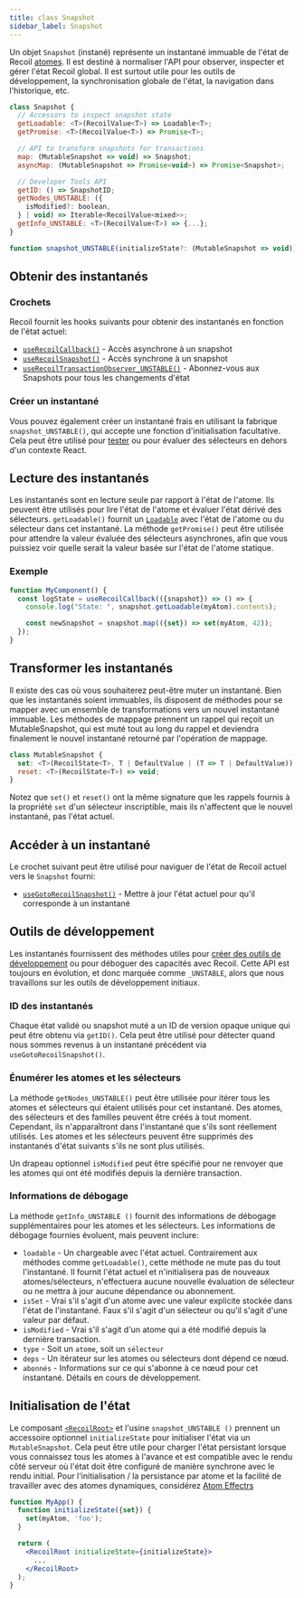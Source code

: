 ```yaml
---
title: class Snapshot
sidebar_label: Snapshot
---
```


Un objet `Snapshot` (instané) représente un instantané immuable de l'état de Recoil [atomes](/docs_FR-fr/api-reference/core/atom). Il est destiné à normaliser l'API pour observer, inspecter et gérer l'état Recoil global. Il est surtout utile pour les outils de développement, la synchronisation globale de l'état, la navigation dans l'historique, etc.

```jsx
class Snapshot {
  // Accessors to inspect snapshot state
  getLoadable: <T>(RecoilValue<T>) => Loadable<T>;
  getPromise: <T>(RecoilValue<T>) => Promise<T>;

  // API to transform snapshots for transactions
  map: (MutableSnapshot => void) => Snapshot;
  asyncMap: (MutableSnapshot => Promise<void>) => Promise<Snapshot>;

  // Developer Tools API
  getID: () => SnapshotID;
  getNodes_UNSTABLE: ({
    isModified?: boolean,
  } | void) => Iterable<RecoilValue<mixed>>;
  getInfo_UNSTABLE: <T>(RecoilValue<T>) => {...};
}

function snapshot_UNSTABLE(initializeState?: (MutableSnapshot => void)): Snapshot
```

## Obtenir des instantanés

### Crochets

Recoil fournit les hooks suivants pour obtenir des instantanés en fonction de l'état actuel:

- [`useRecoilCallback()`](/docs_FR-fr/api-reference/core/useRecoilCallback) - Accès asynchrone à un snapshot
- [`useRecoilSnapshot()`](/docs_FR-fr/api-reference/core/useRecoilSnapshot) - Accès synchrone à un snapshot
- [`useRecoilTransactionObserver_UNSTABLE()`](/docs_FR-fr/api-reference/core/useRecoilTransactionObserver) - Abonnez-vous aux Snapshots pour tous les changements d'état

### Créer un instantané

Vous pouvez également créer un instantané frais en utilisant la fabrique `snapshot_UNSTABLE()`, qui accepte une fonction d'initialisation facultative. Cela peut être utilisé pour [tester](/docs_FR-fr/guides/testing) ou pour évaluer des sélecteurs en dehors d'un contexte React.

## Lecture des instantanés

Les instantanés sont en lecture seule par rapport à l'état de l'atome. Ils peuvent être utilisés pour lire l'état de l'atome et évaluer l'état dérivé des sélecteurs. `getLoadable()` fournit un [`Loadable`](/docs_FR-fr/api-reference/core/Loadable) avec l'état de l'atome ou du sélecteur dans cet instantané. La méthode `getPromise()` peut être utilisée pour attendre la valeur évaluée des sélecteurs asynchrones, afin que vous puissiez voir quelle serait la valeur basée sur l'état de l'atome statique.

### Exemple

```jsx
function MyComponent() {
  const logState = useRecoilCallback(({snapshot}) => () => {
    console.log("State: ", snapshot.getLoadable(myAtom).contents);

    const newSnapshot = snapshot.map(({set}) => set(myAtom, 42));
  });
}
```

## Transformer les instantanés

Il existe des cas où vous souhaiterez peut-être muter un instantané. Bien que les instantanés soient immuables, ils disposent de méthodes pour se mapper avec un ensemble de transformations vers un nouvel instantané immuable. Les méthodes de mappage prennent un rappel qui reçoit un MutableSnapshot, qui est muté tout au long du rappel et deviendra finalement le nouvel instantané retourné par l'opération de mappage.

```jsx
class MutableSnapshot {
  set: <T>(RecoilState<T>, T | DefaultValue | (T => T | DefaultValue)) => void;
  reset: <T>(RecoilState<T>) => void;
}
```

Notez que `set()` et `reset()` ont la même signature que les rappels fournis à la propriété `set` d'un sélecteur inscriptible, mais ils n'affectent que le nouvel instantané, pas l'état actuel.

## Accéder à un instantané

Le crochet suivant peut être utilisé pour naviguer de l'état de Recoil actuel vers le `Snapshot` fourni:
- [`useGotoRecoilSnapshot()`](/docs_FR-fr/api-reference/core/useGotoRecoilSnapshot) - Mettre à jour l'état actuel pour qu'il corresponde à un instantané


## Outils de développement

Les instantanés fournissent des méthodes utiles pour [créer des outils de développement](/docs_FR-fr/guides/dev-tools) ou pour déboguer des capacités avec Recoil. Cette API est toujours en évolution, et donc marquée comme `_UNSTABLE`, alors que nous travaillons sur les outils de développement initiaux.

### ID des instantanés

Chaque état validé ou snapshot muté a un ID de version opaque unique qui peut être obtenu via `getID()`. Cela peut être utilisé pour détecter quand nous sommes revenus à un instantané précédent via `useGotoRecoilSnapshot()`.

### Énumérer les atomes et les sélecteurs

La méthode `getNodes_UNSTABLE()` peut être utilisée pour itérer tous les atomes et sélecteurs qui étaient utilisés pour cet instantané. Des atomes, des sélecteurs et des familles peuvent être créés à tout moment. Cependant, ils n'apparaîtront dans l'instantané que s'ils sont réellement utilisés. Les atomes et les sélecteurs peuvent être supprimés des instantanés d'état suivants s'ils ne sont plus utilisés.

Un drapeau optionnel `isModified` peut être spécifié pour ne renvoyer que les atomes qui ont été modifiés depuis la dernière transaction.

### Informations de débogage

La méthode `getInfo_UNSTABLE ()` fournit des informations de débogage supplémentaires pour les atomes et les sélecteurs. Les informations de débogage fournies évoluent, mais peuvent inclure:

* `loadable` - Un chargeable avec l'état actuel. Contrairement aux méthodes comme `getLoadable()`, cette méthode ne mute pas du tout l'instantané. Il fournit l'état actuel et n'initialisera pas de nouveaux atomes/sélecteurs, n'effectuera aucune nouvelle évaluation de sélecteur ou ne mettra à jour aucune dépendance ou abonnement.
* `isSet` - Vrai s'il s'agit d'un atome avec une valeur explicite stockée dans l'état de l'instantané. Faux s'il s'agit d'un sélecteur ou qu'il s'agit d'une valeur par défaut.
* `isModified` - Vrai s'il s'agit d'un atome qui a été modifié depuis la dernière transaction.
* `type` - Soit un `atome`, soit un `sélecteur`
* `deps` - Un itérateur sur les atomes ou sélecteurs dont dépend ce nœud.
* `abonnés` - Informations sur ce qui s'abonne à ce nœud pour cet instantané. Détails en cours de développement.

## Initialisation de l'état

Le composant [`<RecoilRoot>`](/docs_FR-fr/api-reference/core/RecoilRoot) et l'usine `snapshot_UNSTABLE ()` prennent un accessoire optionnel `initializeState` pour initialiser l'état via un` MutableSnapshot`. Cela peut être utile pour charger l'état persistant lorsque vous connaissez tous les atomes à l'avance et est compatible avec le rendu côté serveur où l'état doit être configuré de manière synchrone avec le rendu initial. Pour l'initialisation / la persistance par atome et la facilité de travailler avec des atomes dynamiques, considérez [Atom Effectrs](/docs_FR-fr/guides/atom-effects)

```jsx
function MyApp() {
  function initializeState({set}) {
    set(myAtom, 'foo');
  }

  return (
    <RecoilRoot initializeState={initializeState}>
      ...
    </RecoilRoot>
  );
}
```
